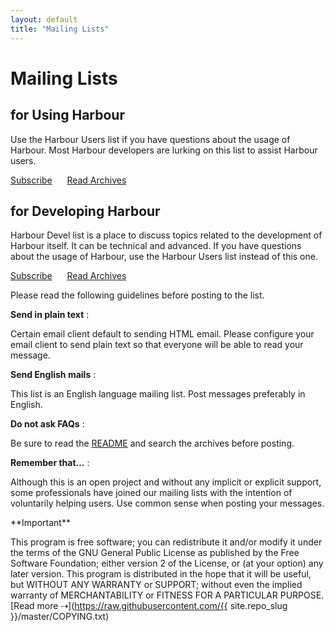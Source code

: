 ```yaml
---
layout: default
title: "Mailing Lists"
---
```

# Mailing Lists

<div markdown="1" class="list-bubble">
<div><i class="fa fa-user" aria-hidden="true"></i></div>
<div markdown="1">

## for Using Harbour

Use the Harbour Users list if you have questions about the usage of Harbour.
Most Harbour developers are lurking on this list to assist Harbour users.

[Subscribe](https://groups.google.com/group/harbour-users/subscribe)
&nbsp;&nbsp;&nbsp;&nbsp;
[Read Archives](https://groups.google.com/group/harbour-users/)

</div>
</div>

<div markdown="1" class="list-bubble">
<div><i class="fa fa-cog" aria-hidden="true"></i></div>
<div markdown="1">

## for Developing Harbour

Harbour Devel list is a place to discuss topics related to the development
of Harbour itself. It can be technical and advanced.
If you have questions about the usage of Harbour, use the
Harbour Users list instead of this one.

[Subscribe](https://groups.google.com/group/harbour-devel/subscribe)
&nbsp;&nbsp;&nbsp;&nbsp;
[Read Archives](https://groups.google.com/group/harbour-devel/)

</div>
</div>

Please read the following guidelines before posting to the list.

**Send in plain text**
: <p>Certain email client default to sending HTML email. Please configure
  your email client to send plain text so that everyone will be able to
  read your message.

**Send English mails**
: <p>This list is an English language mailing list. Post messages preferably
  in English.

**Do not ask FAQs**
: <p>Be sure to read the <a href="https://github.com/{{ site.repo_slug }}/#readme">README</a>
  and search the archives before posting.

**Remember that…**
: <p>Although this is an open project and without any implicit or explicit
  support, some professionals have joined our mailing lists with the intention
  of voluntarily helping users. Use common sense when posting your messages.

<div markdown="1" class="list-bubble bubble-alt">
<div><i class="fa fa-warning" aria-hidden="true"></i></div>
<div markdown="1">
**Important**

This program is free software; you can redistribute it and/or modify it under
the terms of the GNU General Public License as published by the Free Software
Foundation; either version 2 of the License, or (at your option) any later
version. This program is distributed in the hope that it will be useful, but
WITHOUT ANY WARRANTY or SUPPORT; without even the implied warranty of
MERCHANTABILITY or FITNESS FOR A PARTICULAR PURPOSE.
<span class="smaller">[Read more ⇢](https://raw.githubusercontent.com/{{ site.repo_slug }}/master/COPYING.txt)</span>

</div>
</div>
